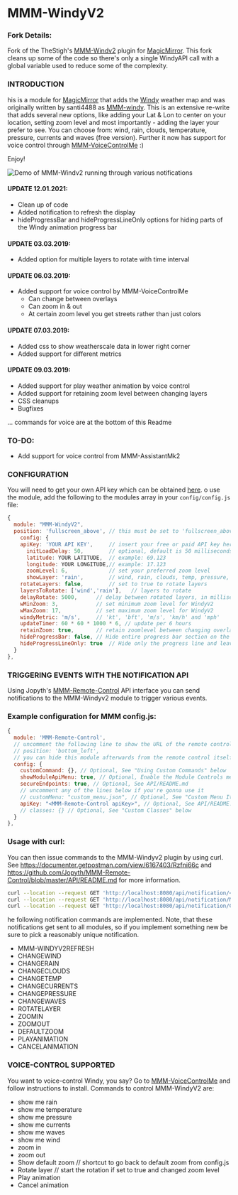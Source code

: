 # MMM-WindyV2

### Fork Details:
Fork of the TheStigh's [MMM-Windv2](https://github.com/TheStigh/MMM-WindyV2) plugin for [MagicMirror](https://github.com/MichMich/MagicMirror). This fork cleans up some of the code so there's only a single WindyAPI call with a global variable used to reduce some of the complexity.

### INTRODUCTION
  his is a module for [MagicMirror](https://github.com/MichMich/MagicMirror) that adds the [Windy](https://www.windy.com/) weather map and was originally written by santi4488 as [MMM-windy](https://github.com/santi4488/MMM-windy). This is an extensive re-write that adds several new options, like adding your Lat & Lon to center on your location, setting zoom level and most importantly - adding the layer your prefer to see. You can choose from: wind, rain, clouds, temperature, pressure, currents and waves (free version). Further it now has support for voice control through [MMM-VoiceControlMe](https://github.com/Mykle1/MMM-VoiceControlMe) :)

Enjoy!

![Demo of MMM-Windv2 running through various notifications](https://github.com/jonathan-lester/MMM-WindyV2/raw/master/windyv2.gif)

#### UPDATE 12.01.2021:
- Clean up of code
- Added notification to refresh the display
- hideProgressBar and hideProgressLineOnly options for hiding parts of the Windy animation progress bar

#### UPDATE 03.03.2019:
- Added option for multiple layers to rotate with time interval

#### UPDATE 06.03.2019:
- Added support for voice control by MMM-VoiceControlMe
  - Can change between overlays
  - Can zoom in & out
  - At certain zoom level you get streets rather than just colors

#### UPDATE 07.03.2019:
- Added css to show weatherscale data in lower right corner
- Added support for different metrics

#### UPDATE 09.03.2019:
- Added support for play weather animation by voice control
- Added support for retaining zoom level between changing layers
- CSS cleanups
- Bugfixes

... commands for voice are at the bottom of this Readme

### TO-DO:
- Add support for voice control from MMM-AssistantMk2

### CONFIGURATION
You will need to get your own API key which can be obtained [here](https://api4.windy.com/api-key).
  o use the module, add the following to the modules array in your `config/config.js` file:
```js
{
  module: "MMM-WindyV2",
  position: 'fullscreen_above', // this must be set to 'fullscreen_above'
    config: {
    apiKey: 'YOUR API KEY',     // insert your free or paid API key here
      initLoadDelay: 50,        // optional, default is 50 milliseconds
      latitude: YOUR LATITUDE,  // example: 69.123
      longitude: YOUR LONGITUDE,// example: 17.123
      zoomLevel: 6,             // set your preferred zoom level
      showLayer: 'rain',        // wind, rain, clouds, temp, pressure, currents, waves
    rotateLayers: false,        // set to true to rotate layers
    layersToRotate: ['wind','rain'],   // layers to rotate
    delayRotate: 5000,      // delay between rotated layers, in milliseconds
    wMinZoom: 3,            // set minimum zoom level for WindyV2
    wMaxZoom: 17,           // set maximum zoom level for WindyV2
    windyMetric: 'm/s',     // 'kt', 'bft', 'm/s', 'km/h' and 'mph'
    updateTimer: 60 * 60 * 1000 * 6, // update per 6 hours
    retainZoom: true,       // retain zoomlevel between changing overlays
    hideProgressBar: false, // Hide entire progress bar section on the bottom of the screen
    hideProgressLineOnly: true  // Hide only the progress line and leave the timecode
  }
},
```

### TRIGGERING EVENTS WITH THE NOTIFICATION API
Using Jopyth's [MMM-Remote-Control](https://github.com/Jopyth/MMM-Remote-Control) API interface you can send notifications to the MMM-Windyv2 module to trigger various events.
### Example configuration for MMM config.js:
```js
{
  module: 'MMM-Remote-Control',
  // uncomment the following line to show the URL of the remote control on the mirror
  // position: 'bottom_left',
  // you can hide this module afterwards from the remote control itself
  config: {
    customCommand: {}, // Optional, See "Using Custom Commands" below
    showModuleApiMenu: true, // Optional, Enable the Module Controls menu
    secureEndpoints: true, // Optional, See API/README.md
    // uncomment any of the lines below if you're gonna use it
    // customMenu: "custom_menu.json", // Optional, See "Custom Menu Items" below
    apiKey: "<MMM-Remote-Control apiKey>", // Optional, See API/README.md for details
    // classes: {} // Optional, See "Custom Classes" below
  }
},
```

### Usage with curl:
You can then issue commands to the MMM-Windyv2 plugin by using curl. See https://documenter.getpostman.com/view/6167403/Rzfni66c and https://github.com/Jopyth/MMM-Remote-Control/blob/master/API/README.md for more information.
```bash
curl --location --request GET 'http://localhost:8080/api/notification/<NOTIFICATION TO SEND>?apiKey=<your MMM-Remote-Control apiKey>' --data-raw ''
curl --location --request GET 'http://localhost:8080/api/notification/MMM-WINDYV2REFRESH?apiKey=<your MMM-Remote-Control apiKey>' --data-raw ''
curl --location --request GET 'http://localhost:8080/api/notification/CHANGEWIND?apiKey=<your MMM-Remote-Control apiKey>' --data-raw ''
```
  he following notification commands are implemented. Note, that these notifications get sent to all modules, so if you implement something new be sure to pick a reasonably unique notification.
* MMM-WINDYV2REFRESH
* CHANGEWIND
* CHANGERAIN
* CHANGECLOUDS
* CHANGETEMP
* CHANGECURRENTS
* CHANGEPRESSURE
* CHANGEWAVES
* ROTATELAYER
* ZOOMIN
* ZOOMOUT
* DEFAULTZOOM
* PLAYANIMATION
* CANCELANIMATION


### VOICE-CONTROL SUPPORTED
You want to voice-control Windy, you say?
Go to [MMM-VoiceControlMe](https://github.com/Mykle1/MMM-VoiceControlMe) and follow instructions to install.
Commands to control MMM-WindyV2 are:
- show me rain
- show me temperature
- show me pressure
- show me currents
- show me waves
- show me wind
- zoom in
- zoom out
- Show default zoom  // shortcut to go back to default zoom from config.js
- Rotate layer    // start the rotation if set to true and changed zoom level
- Play animation
- Cancel animation
